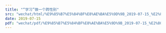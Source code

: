 ```yaml
---
title: "“学习”做一个跨性别"
src: "wechat/html/%E9%85%B7%E5%84%BF%E8%AE%BA%E5%9D%9B_2019-07-15_%E2%80%9C%E5%AD%A6%E4%B9%A0%E2%80%9D%E5%81%9A%E4%B8%80%E4%B8%AA%E8%B7%A8%E6%80%A7%E5%88%AB.html"
date: 2019-07-15
pdf: "wechat/pdf/%E9%85%B7%E5%84%BF%E8%AE%BA%E5%9D%9B_2019-07-15_%E2%80%9C%E5%AD%A6%E4%B9%A0%E2%80%9D%E5%81%9A%E4%B8%80%E4%B8%AA%E8%B7%A8%E6%80%A7%E5%88%AB.pdf"
---
```

